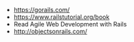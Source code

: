 - https://gorails.com/
- https://www.railstutorial.org/book
- Read Agile Web Development with Rails
- http://objectsonrails.com/

